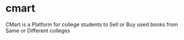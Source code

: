 # cmart

CMart is a Platform for college students to Sell or Buy used books from Same or Different colleges
